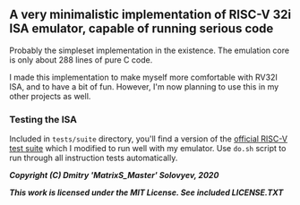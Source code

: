 ## A very minimalistic implementation of RISC-V 32i ISA emulator, capable of running serious code

Probably the simpleset implementation in the existence. The emulation core is only about 288 lines of pure C code.

I made this implementation to make myself more comfortable with RV32I ISA, and to have a bit of fun. However, I'm now planning to use this in my other projects as well.

### Testing the ISA

Included in `tests/suite` directory, you'll find a version of the [official RISC-V test suite](https://github.com/riscv/riscv-tests) which I modified to run well with my emulator.
Use `do.sh` script to run through all instruction tests automatically. 

___Copyright (C) Dmitry 'MatrixS_Master' Solovyev, 2020___

___This work is licensed under the MIT License. See included LICENSE.TXT___
